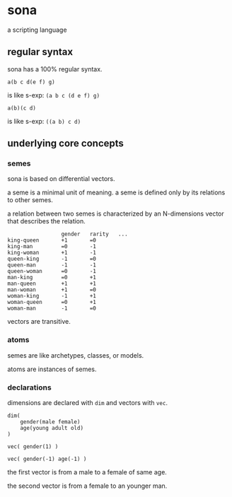 


# sona

a scripting language



## regular syntax

sona has a 100% regular syntax.

```
a(b c d(e f) g)
```

is like s-exp: `(a b c (d e f) g)`

```
a(b)(c d)
```

is like s-exp: `((a b) c d)`



## underlying core concepts

### semes

sona is based on differential vectors.

a seme is a minimal unit of meaning. a seme is defined only by its relations to other semes.

a relation between two semes is characterized by an N-dimensions vector that describes the relation.
```
                 gender   rarity   ...
king-queen       +1       =0
king-man         =0       -1
king-woman       +1       -1
queen-king       -1       =0
queen-man        -1       -1
queen-woman      =0       -1
man-king         =0       +1
man-queen        +1       +1
man-woman        +1       =0
woman-king       -1       +1
woman-queen      =0       +1
woman-man        -1       =0
```

vectors are transitive.



### atoms

semes are like archetypes, classes, or models.

atoms are instances of semes.



### declarations

dimensions are declared with `dim` and vectors with `vec`.

```
dim(
    gender(male female)
    age(young adult old)
)

vec( gender(1) )

vec( gender(-1) age(-1) )
```
the first vector is from a male to a female of same age.

the second vector is from a female to an younger man.






